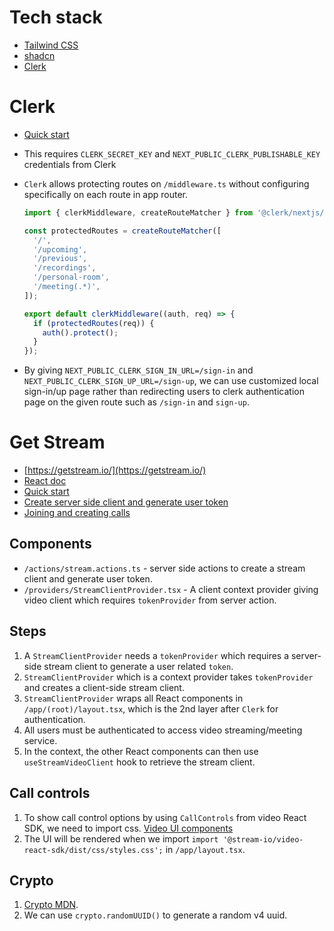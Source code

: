 # Tech stack
- [Tailwind CSS](https://tailwindcss.com/)
- [shadcn](https://ui.shadcn.com/)
- [Clerk](https://clerk.com/)

# Clerk
- [Quick start](https://clerk.com/docs/quickstarts/nextjs)
- This requires `CLERK_SECRET_KEY` and `NEXT_PUBLIC_CLERK_PUBLISHABLE_KEY` credentials from Clerk
- `Clerk` allows protecting routes on `/middleware.ts` without configuring specifically on each route in app router.

    ```ts
    import { clerkMiddleware, createRouteMatcher } from '@clerk/nextjs/server';

    const protectedRoutes = createRouteMatcher([
      '/',
      '/upcoming',
      '/previous',
      '/recordings',
      '/personal-room',
      '/meeting(.*)',
    ]);

    export default clerkMiddleware((auth, req) => {
      if (protectedRoutes(req)) {
        auth().protect();
      }
    });
    ```

- By giving `NEXT_PUBLIC_CLERK_SIGN_IN_URL=/sign-in` and `NEXT_PUBLIC_CLERK_SIGN_UP_URL=/sign-up`, we can use customized local sign-in/up page rather than redirecting users to clerk authentication page on the given route such as `/sign-in` and `sign-up`. 

# Get Stream
- [https://getstream.io/](https://getstream.io/)
- [React doc](https://getstream.io/video/docs/react/)
- [Quick start](https://getstream.io/video/docs/react/basics/quickstart/)
- [Create server side client and generate user token](https://getstream.io/video/docs/api/)
- [Joining and creating calls](https://getstream.io/video/docs/react/guides/joining-and-creating-calls/)

## Components
- `/actions/stream.actions.ts` - server side actions to create a stream client and generate user token.
- `/providers/StreamClientProvider.tsx` - A client context provider giving video client which requires `tokenProvider` from server action. 

## Steps
1. A `StreamClientProvider` needs a `tokenProvider` which requires a server-side stream client to generate a user related `token`.
2. `StreamClientProvider` which is a context provider takes `tokenProvider` and creates a client-side stream client.
3. `StreamClientProvider` wraps all React components in `/app/(root)/layout.tsx`, which is the 2nd layer after `Clerk` for authentication.
4. All users must be authenticated to access video streaming/meeting service.
5. In the context, the other React components can then use `useStreamVideoClient` hook to retrieve the stream client. 

## Call controls
1. To show call control options by using `CallControls` from video React SDK, we need to import css. [Video UI components](https://getstream.io/video/docs/react/ui-components/video-theme/)
2. The UI will be rendered when we import `import '@stream-io/video-react-sdk/dist/css/styles.css';` in `/app/layout.tsx`.

## Crypto
1. [Crypto MDN](https://developer.mozilla.org/en-US/docs/Web/API/Crypto).
2. We can use `crypto.randomUUID()` to generate a random v4 uuid.
